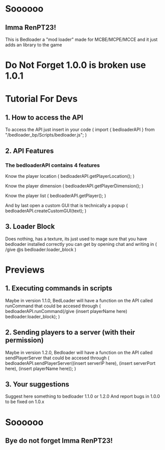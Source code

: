 # Soooooo
## Imma RenPT23!
This is Bedloader a "mod loader" made for MCBE/MCPE/MCCE and it just adds an library to the game
# Do Not Forget 1.0.0 is broken use 1.0.1
# Tutorial For Devs
## 1. How to access the API
To access the API just insert in your code ( import { bedloaderAPI } from "/bedloader_bp/Scripts/bedloader.js"; )

## 2. API Features
### The bedloaderAPI contains 4 features
Know the player location ( bedloaderAPI.getPlayerLocation(); )

Know the player dimension ( bedloaderAPI.getPlayerDimension(); )

Know the player list ( bedloaderAPI.getPlayer(); )

And by last open a custom GUI that is technically a popup ( bedloaderAPI.createCustomGUI(text); )

## 3. Loader Block
Does nothing, has a texture, its just used to mage sure that you have bedloader installed correctly you can get by opening chat and writing in ( /give @s bedloader:loader_block )

# Previews
## 1. Executing commands in scripts
Maybe in version 1.1.0, BedLoader will have a function on the API called runCommand that could be accesed through ( bedloaderAPI.runCommand(/give (insert playerName here) bedloader:loader_block); ) 
## 2. Sending players to a server (with their permission)
Maybe in version 1.2.0, Bedloader will have a function on the API called sendPlayerServer that could be accesed through ( bedloaderAPI.sendPlayerServer((insert serverIP here), (insert serverPort here), (insert playerName here)); )
## 3. Your suggestions
Suggest here something to bedloader 1.1.0 or 1.2.0
And report bugs in 1.0.0 to be fixed on 1.0.x
# Soooooo
## Bye do not forget Imma RenPT23!
